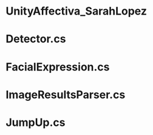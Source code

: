 # UnityAffectiva_SarahLopez

# Detector.cs
# FacialExpression.cs
# ImageResultsParser.cs
# JumpUp.cs
